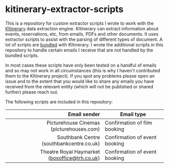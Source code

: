 # kitinerary-extractor-scripts

This is a repository for custom extractor scripts I wrote to work with the [KItinerary](https://invent.kde.org/pim/kitinerary) data extraction engine. KItinerary can extract information about events, reservations, etc, from emails, PDFs and other documents. It uses extractor scripts to assist with the parsing of different types of document. A lot of scripts are [bundled](https://invent.kde.org/pim/kitinerary/-/tree/master/src/lib/scripts) with KItinerary. I wrote the additional scripts in this repository to handle certain emails I receive that are not handled by the bundled scripts.

In most cases these scripts have only been tested on a handful of emails and so may not work in all circumstances (this is why I haven't contributed them to the KItinerary project). If you spot any problems please open an issue and to the extent that you would like to share any emails you have received from the relevant entity (which will not be published or shared further) please reach out.

The following scripts are included in this repository:

|Email sender|Email type|
|-----------:|----------|
|Picturehouse Cinemas (picturehouses.com)|Confirmation of film booking|
|Southbank Centre (southbankcentre.co.uk)|Confirmation of event booking|
|Theatre Royal Haymarket (boxoffice@trh.co.uk)|Confirmation of event booking|

